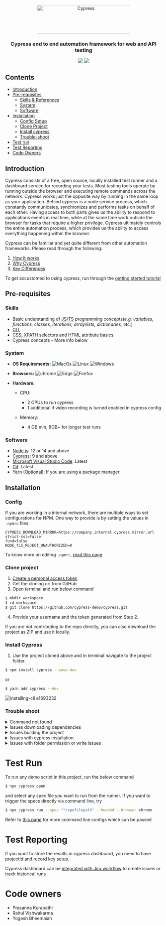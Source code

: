<p align="center">
      <img alt="Cypress" src="https://www.kindpng.com/picc/m/16-164468_cypress-io-logo-hd-png-download.png" width="300" 
     height="92">
</p>

<h3 align="center">
  Cypress end to end automation framework for web and API testing
</h3>

<p align="center">
    <img src="https://img.shields.io/badge/version-1.0.0-blue"/>
    <img src="https://img.shields.io/badge/size-XMB-blue"/>
</p>

## Contents

- [Introduction](#introduction)
- [Pre-requisites](#pre-requisites)
  - [Skills & References](#skills)
  - [System](#system)
  - [Software](#software)
- [Installation](#installation)
  - [Config Setup](#config)
  - [Clone Project](#clone-project)
  - [Install cypress](#install-cypress)
  - [Trouble-shoot](#trouble-shoot)
- [Test run](#test-run)
- [Test Reporting](#test-reporting)
- [Code Owners](#code-owners)

## Introduction

Cypress consists of a free, open source, locally installed test runner and a dashboard service for recording your tests. Most testing tools operate by running outside the browser and executing remote commands across the network. Cypress works just the opposite way by running in the same loop as your application.
Behind cypress is a node service process, which constantly communicates, synchronizes and performs tasks on behalf of each other. Having access to both parts gives us the ability to respond to applications events in real time, while at the same time work outside the browser for tasks that require a higher privilege. Cypress ultimately controls the entire automation process, which provides us the ability to access everything happening within the browser.

Cypress can be familiar and yet quite different from other automation frameworks. Please read through the following:

1. [How it works](https://www.cypress.io/how-it-works/)
2. [Why Cypress](https://docs.cypress.io/guides/overview/why-cypress)
3. [Key Differences](https://docs.cypress.io/guides/overview/key-differences)

To get accustomed to using cypress, run through the [getting started tutorial](https://docs.cypress.io/guides/end-to-end-testing/writing-your-first-end-to-end-test)

## Pre-requisites

### Skills

- Basic understanding of [JS](https://www.w3schools.com/js/default.asp)/[TS](https://www.typescriptlang.org/docs/handbook/typescript-in-5-minutes.html) programming concepts(_e.g, variables, functions, classes, iterations, array/lists, dictionaries, etc._)
- [GIT](https://git-scm.com/docs)
- [CSS](https://www.w3schools.com/cssref/css_selectors.asp), [XPATH](https://devhints.io/xpath) selectors and [HTML](https://developer.mozilla.org/en-US/docs/Web/HTML/Attributes) attribute basics
- Cypress concepts - More info below

### System

- **OS Requirements:** ![MacOs](https://img.shields.io/badge/macOs-10.9+-blue) ![Linux](https://img.shields.io/badge/Linux-12.4+-blue) ![Windows](https://img.shields.io/badge/64%20Bit%20Windows-7+-blue)
- **Browsers:** ![chrome](https://img.shields.io/badge/chrome-64+-blue) ![Edge](https://img.shields.io/badge/edge-79+-blue) ![Firefox](https://img.shields.io/badge/firefox-86+-blue)
- **Hardware:**

  - CPU:

    - 2 CPUs to run cypress
    - 1 additional if video recording is turned enabled in cypress config

  - Memory:

    - 4 GB min, 8GB+ for longer test runs

### Software

- [Node.js](https://nodejs.org/en/download/): 12 or 14 and above
- [Cypress](#installation): 9 and above
- [Microsoft Visual Studio Code](https://code.visualstudio.com/): Latest
- [Git](https://git-scm.com/download): Latest
- [Yarn (Optional)](https://classic.yarnpkg.com/en/docs/install): If you are using a package manager

## Installation

### Config

If you are working in a internal network, there are multiple ways to set configurations for NPM. One way to provide is by setting the values in `.npmrc` files

```@company:registry=https://company.internal.repo.url
CYPRESS_DOWNLOAD_MIRROR=https://company.internal.cypress.mirror.url
strict-ssl=false
fund=false
NODE_TLS_REJECT_UNAUTHORIZED=0
```

To know more on editing `.npmrc`, [read this page](https://docs.npmjs.com/cli/v8/configuring-npm/npmrc)

### Clone project

1. [Create a personal access token](https://docs.github.com/en/authentication/keeping-your-account-and-data-secure/creating-a-personal-access-token)
2. Get the cloning url from GitHub
3. Open terminal and run below command

```bash
$ mkdir workspace
$ cd workspace
$ git clone https://github.com/cypress-demo/cypress.git
```

4. Provide your username and the token generated from Step 2.

If you are not contributing to the repo directly, you can also download the project as ZIP and use it locally.

### Install Cypress

1. Use the project cloned above and in terminal navigate to the project folder.

```bash
$ npm install cypress --save-dev
```

or

```bash
$ yarn add cypress --dev
```

![installing-cli e1693232](https://user-images.githubusercontent.com/1271364/31740846-7bf607f0-b420-11e7-855f-41c996040d31.gif)

### Trouble shoot

<details><summary>Command not found</summary>
<p>
Make sure the correct version of node, npm, yarn, cypress is installed

```bash
$ node --version
$ npm --version
$ yarn --version
$ cypress --version
```

</p>
</details>

<details><summary>Issues downloading dependencies</summary>
<p>

- Check for _.npmrc_ configurations. Delete any multiple location overrides
- Delete _node_modules_ / _package-lock.json_ folder and retry installation

</p>
</details>

<details><summary>Issues building the project</summary>
<p>

```bash
$ npm cache clean -f
$ npm i
```

</p>
</details>

<details><summary>Issues with cypress installation</summary>
<p>

```bash
$ npx cypress verify
```

</p>
</details>

<details><summary>Issues with folder permission or write issues</summary>
<p>

- windows: try running command prompt in elevated permission
- linux/mac os: use chmod command in terminal to set 777 user permission for folder/file having permission issue.

</p>
</details>

# Test Run

To run any demo script in this project, run the below command

```bash
$ npx cypress open
```

and select any spec file you want to run from the runner. If you want to trigger the specs directly via command line, try

```bash
$ npx cypress run --spec "*/spefilepath" --headed --browser chrome
```

Refer to [this page](https://docs.cypress.io/guides/guides/command-line#cypress-run) for more command line configs which can be passed

# Test Reporting

If you want to store the results in cypress dashboard, you need to have [projectId and record key setup](https://docs.cypress.io/guides/dashboard/projects#Set-up-a-project-to-record).

Cypress dashboard can be [integrated with Jira workflow](https://docs.cypress.io/guides/dashboard/jira-integration) to create issues or track historical runs

# Code owners

- Prasanna Kurapathi
- Rahul Vishwakarma
- Yogesh Bheemaiah
